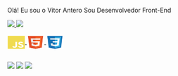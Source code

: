 Olá! Eu sou o Vitor Antero 
Sou Desenvolvedor Front-End
<div>
    <a href="https://github.com/vitorantero">
    <img height="170em"src="https://github-readme-stats.vercel.app/api?username=vitorantero&show_icons=true&theme=dracula&include_all_commits=true&count_private=true" />
    <img height="130em"src="https://github-readme-stats.vercel.app/api/top-langs/?username=vitorantero&layout=compact&langs_count=7&theme=dracula" />
</div>
  <div style="display: inline_block"><br>
    <img align="center" alt="Rafa-Js" height="30" width="40" src="https://raw.githubusercontent.com/devicons/devicon/master/icons/javascript/javascript-plain.svg">
    <img align="center" alt="Rafa-HTML" height="30" width="40" src="https://raw.githubusercontent.com/devicons/devicon/master/icons/html5/html5-original.svg">
    <img align="center" alt="Rafa-CSS" height="30" width="40" src="https://raw.githubusercontent.com/devicons/devicon/master/icons/css3/css3-original.svg">
 </div>
  
 ##
   
<div>
    <a href="https://www.instagram.com/___vitorantero/" target="_blank"><img
            src="https://img.shields.io/badge/-Instagram-%23E4405F?style=for-the-badge&logo=instagram&logoColor=white"
            target="_blank"></a>
    <a href="mailto:vitor.antero11@gmail.com"><img
            src="https://img.shields.io/badge/-Gmail-%23333?style=for-the-badge&logo=gmail&logoColor=white"
            target="_blank"></a>
    <a href="https://www.linkedin.com/in/vitor-antero-4238a6149/" target="_blank"><img
            src="https://img.shields.io/badge/-LinkedIn-%230077B5?style=for-the-badge&logo=linkedin&logoColor=white"
            target="_blank"></a>
</div>
